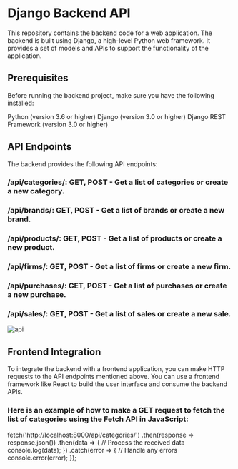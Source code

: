 
# Django Backend API

This repository contains the backend code for a web application. The backend is built using Django, a high-level Python web framework. It provides a set of models and APIs to support the functionality of the application.

## Prerequisites
Before running the backend project, make sure you have the following installed:

Python (version 3.6 or higher)
Django (version 3.0 or higher)
Django REST Framework (version 3.0 or higher)

## API Endpoints
The backend provides the following API endpoints:

### /api/categories/: GET, POST - Get a list of categories or create a new category.
### /api/brands/: GET, POST - Get a list of brands or create a new brand.
### /api/products/: GET, POST - Get a list of products or create a new product.
### /api/firms/: GET, POST - Get a list of firms or create a new firm.
### /api/purchases/: GET, POST - Get a list of purchases or create a new purchase.
### /api/sales/: GET, POST - Get a list of sales or create a new sale.


![api](https://github.com/gulfidanozturk/Stock-API-Backend/blob/main/img.jpg?raw=true)



## Frontend Integration
To integrate the backend with a frontend application, you can make HTTP requests to the API endpoints mentioned above. You can use a frontend framework like React to build the user interface and consume the backend APIs.

### Here is an example of how to make a GET request to fetch the list of categories using the Fetch API in JavaScript:

fetch('http://localhost:8000/api/categories/')
  .then(response => response.json())
  .then(data => {
    // Process the received data
    console.log(data);
  })
  .catch(error => {
    // Handle any errors
    console.error(error);
  });

